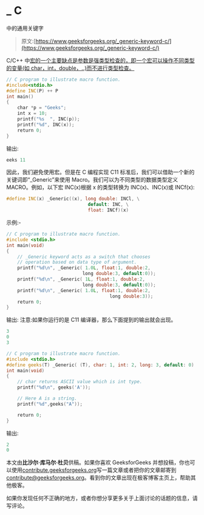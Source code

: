 # _ C

中的通用关键字

> 原文:[https://www.geeksforgeeks.org/_generic-keyword-c/](https://www.geeksforgeeks.org/_generic-keyword-c/)

C/C++ 中[宏的一个主要缺点是参数是强类型检查的，即一个宏可以操作不同类型的变量(如 char，int，double，..)而不进行类型检查。](https://www.geeksforgeeks.org/interesting-facts-preprocessors-c/)

```cpp
// C program to illustrate macro function.
#include<stdio.h>
#define INC(P) ++ P
int main()
{
    char *p = "Geeks";
    int x = 10;
    printf("%s  ", INC(p));
    printf("%d", INC(x));
    return 0;
}
```

输出:

```cpp
eeks 11

```

因此，我们避免使用宏。但是在 C 编程实现 C11 标准后，我们可以借助一个新的关键词即“_Generic”来使用 Macro。我们可以为不同类型的数据类型定义 MACRO。例如，以下宏 INC(x)根据 x 的类型转换为 INC(x)、INC(x)或 INCf(x):

```cpp
#define INC(x) _Generic((x), long double: INCl, \
                              default: INC, \
                              float: INCf)(x)

```

示例:-

```cpp
// C program to illustrate macro function.
#include <stdio.h>
int main(void)
{
    // _Generic keyword acts as a switch that chooses 
    // operation based on data type of argument.
    printf("%d\n", _Generic( 1.0L, float:1, double:2, 
                            long double:3, default:0));
    printf("%d\n", _Generic( 1L, float:1, double:2, 
                            long double:3, default:0));
    printf("%d\n", _Generic( 1.0L, float:1, double:2,  
                                      long double:3));
    return 0;
}
```

输出:
注意:如果你运行的是 C11 编译器，那么下面提到的输出就会出现。

```cpp
3
0
3

```

```cpp
// C program to illustrate macro function.
#include <stdio.h>
#define geeks(T) _Generic( (T), char: 1, int: 2, long: 3, default: 0)
int main(void)
{
    // char returns ASCII value which is int type. 
    printf("%d\n", geeks('A')); 

    // Here A is a string.
    printf("%d",geeks("A"));

    return 0;
}
```

输出:

```cpp
2
0

```

本文由**比沙尔·库马尔·杜贝**供稿。如果你喜欢 GeeksforGeeks 并想投稿，你也可以使用[contribute.geeksforgeeks.org](http://www.contribute.geeksforgeeks.org)写一篇文章或者把你的文章邮寄到 contribute@geeksforgeeks.org。看到你的文章出现在极客博客主页上，帮助其他极客。

如果你发现任何不正确的地方，或者你想分享更多关于上面讨论的话题的信息，请写评论。